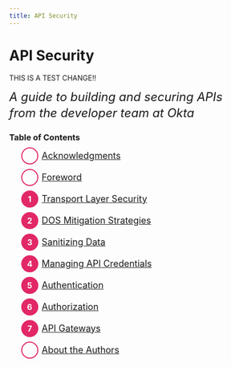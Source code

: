 ```yaml
---
title: API Security
---
```


# API Security

THIS IS A TEST CHANGE!!

<div class="tagline">A guide to building and securing APIs<br>from the developer team at Okta</div>

### Table of Contents

<div class="table-of-contents">
<ul>
        <li><a href="/books/api-security/acknowledgments/" class="part-0" data-num="1">Acknowledgments</a></li>
          <li><a href="/books/api-security/foreword/" class="part-0" data-num="2">Foreword</a></li>
          <li><a href="/books/api-security/tls/" class="part-1" data-num="1">Transport Layer Security</a></li>
          <li><a href="/books/api-security/dos/" class="part-1" data-num="2">DOS Mitigation Strategies</a></li>
          <li><a href="/books/api-security/sanitizing/" class="part-1" data-num="3">Sanitizing Data</a></li>
          <li><a href="/books/api-security/api-keys/" class="part-1" data-num="4">Managing API Credentials</a></li>
          <li><a href="/books/api-security/authn/" class="part-1" data-num="5">Authentication</a></li>
          <li><a href="/books/api-security/authz/" class="part-1" data-num="6">Authorization</a></li>
          <li><a href="/books/api-security/gateways/" class="part-1" data-num="7">API Gateways</a></li>
          <li><a href="/books/api-security/about-the-authors/" class="part-9" data-num="1">About the Authors</a></li>
    </ul>
</div>

<style>
.tagline {
  font-size: 18pt;
  line-height: 32px;
  font-style: italic;
}
.table-of-contents ul {
  list-style-type: none;
}
.table-of-contents ul li {
  margin-bottom: 10px;
  vertical-align: middle;
  width: 100%;
  display: inline-block;
  font-size: 18px;
  padding-bottom: 6px;
  line-height: 20px;
}
.table-of-contents ul li a::before {
  height: 20px;
  width: 20px;
  display: block;
  float: left;
  color: #fff;
  padding: 5px;
  margin-right: 5px;
  margin: -7px 7px 0 0;
  line-height: 21px;
  content: " ";
  border: 2px #e22866 solid;
  border-radius: 100%;
  font-size: 16px;
}
.table-of-contents ul li a.part-1::before {
  background: #e22866;
  font-weight: bold;
  text-align: center;
  content: attr(data-num);
}
</style>
